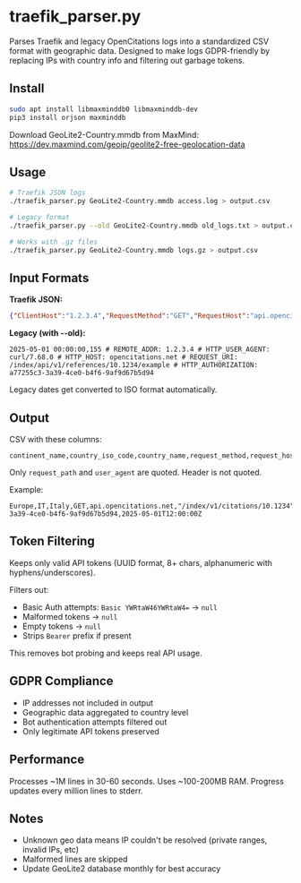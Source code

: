 # traefik_parser.py

Parses Traefik and legacy OpenCitations logs into a standardized CSV format with geographic data. Designed to make logs GDPR-friendly by replacing IPs with country info and filtering out garbage tokens.

## Install

```bash
sudo apt install libmaxminddb0 libmaxminddb-dev
pip3 install orjson maxminddb
```

Download GeoLite2-Country.mmdb from MaxMind: https://dev.maxmind.com/geoip/geolite2-free-geolocation-data

## Usage

```bash
# Traefik JSON logs
./traefik_parser.py GeoLite2-Country.mmdb access.log > output.csv

# Legacy format
./traefik_parser.py --old GeoLite2-Country.mmdb old_logs.txt > output.csv

# Works with .gz files
./traefik_parser.py GeoLite2-Country.mmdb logs.gz > output.csv
```

## Input Formats

**Traefik JSON:**
```json
{"ClientHost":"1.2.3.4","RequestMethod":"GET","RequestHost":"api.opencitations.net","RequestPath":"/index/v1/citations/10.1234/example","DownstreamStatus":200,"request_User-Agent":"curl/7.68.0","token":"a77255c3-3a39-4ce0-b4f6-9af9d67b5d94","time":"2025-05-01T12:00:00Z"}
```

**Legacy (with --old):**
```
2025-05-01 00:00:00,155 # REMOTE_ADDR: 1.2.3.4 # HTTP_USER_AGENT: curl/7.68.0 # HTTP_HOST: opencitations.net # REQUEST_URI: /index/api/v1/references/10.1234/example # HTTP_AUTHORIZATION: a77255c3-3a39-4ce0-b4f6-9af9d67b5d94
```

Legacy dates get converted to ISO format automatically.

## Output

CSV with these columns:
```
continent_name,country_iso_code,country_name,request_method,request_host,request_path,http_response_code,user_agent,token,date
```

Only `request_path` and `user_agent` are quoted. Header is not quoted.

Example:
```csv
Europe,IT,Italy,GET,api.opencitations.net,"/index/v1/citations/10.1234",200,"curl/7.68.0",a77255c3-3a39-4ce0-b4f6-9af9d67b5d94,2025-05-01T12:00:00Z
```

## Token Filtering

Keeps only valid API tokens (UUID format, 8+ chars, alphanumeric with hyphens/underscores).

Filters out:
- Basic Auth attempts: `Basic YWRtaW46YWRtaW4=` → `null`
- Malformed tokens → `null`
- Empty tokens → `null`
- Strips `Bearer` prefix if present

This removes bot probing and keeps real API usage.

## GDPR Compliance

- IP addresses not included in output
- Geographic data aggregated to country level
- Bot authentication attempts filtered out
- Only legitimate API tokens preserved

## Performance

Processes ~1M lines in 30-60 seconds. Uses ~100-200MB RAM. Progress updates every million lines to stderr.

## Notes

- Unknown geo data means IP couldn't be resolved (private ranges, invalid IPs, etc)
- Malformed lines are skipped
- Update GeoLite2 database monthly for best accuracy